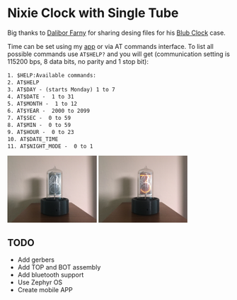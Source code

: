 # Nixie Clock with Single Tube
Big thanks to <a href="https://www.daliborfarny.com/">Dalibor Farny</a> for sharing desing files for his <a href="https://www.daliborfarny.com/product/blub-clock/">Blub Clock</a> case.

Time can be set using my <a href="https://github.com/StavJi/Nixie_Clock_SW">app</a> or via AT commands interface. To list all possible commands use ```AT$HELP?``` and you will get (communication setting is 115200 bps, 8 data bits, no parity and 1 stop bit):

```
1. $HELP:Available commands:
2. AT$HELP
3. AT$DAY - (starts Monday) 1 to 7
4. AT$DATE -  1 to 31
5. AT$MONTH -  1 to 12
6. AT$YEAR -  2000 to 2099
7. AT$SEC -  0 to 59
8. AT$MIN -  0 to 59
9. AT$HOUR -  0 to 23
10. AT$DATE_TIME
11. AT$NIGHT_MODE -  0 to 1
```
<p float="left">
  <img  src="https://github.com/StavJi/Nixie_Clock_SingleTube/blob/main/Photo/clock_1.JPG"  width=40%/>
  <img  src="https://github.com/StavJi/Nixie_Clock_SingleTube/blob/main/Photo/clock_2.JPG"  width=40%/>
</p>

## TODO
- Add gerbers
- Add TOP and BOT assembly
- Add bluetooth support
- Use Zephyr OS
- Create mobile APP
